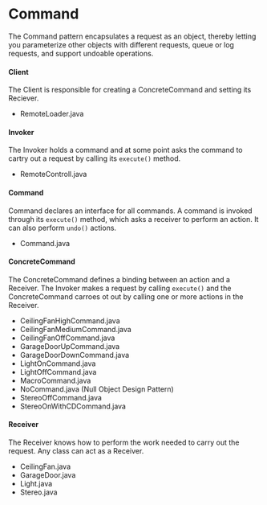 Command
======

The Command pattern encapsulates a request as an object, thereby letting you parameterize other objects with different requests, queue or log requests, and support undoable operations.

#### Client
The Client is responsible for creating a ConcreteCommand and setting its Reciever.
+ RemoteLoader.java

#### Invoker
The Invoker holds a command and at some point asks the command to cartry out a request by calling its `execute()` method.
+ RemoteControll.java

#### Command
Command declares an interface for all commands. A command is invoked through its `execute()` method, which asks a receiver to perform an action. It can also perform `undo()` actions.
+ Command.java

#### ConcreteCommand
The ConcreteCommand defines a binding between an action and a Receiver. The Invoker makes a request by calling `execute()` and the ConcreteCommand carroes ot out by calling one or more actions in the Receiver.
+ CeilingFanHighCommand.java
+ CeilingFanMediumCommand.java
+ CeilingFanOffCommand.java
+ GarageDoorUpCommand.java
+ GarageDoorDownCommand.java
+ LightOnCommand.java
+ LightOffCommand.java
+ MacroCommand.java
+ NoCommand.java (Null Object Design Pattern)
+ StereoOffCommand.java
+ StereoOnWithCDCommand.java

#### Receiver
The Receiver knows how to perform the work needed to carry out the request. Any class can act as a Receiver.
+ CeilingFan.java
+ GarageDoor.java
+ Light.java
+ Stereo.java